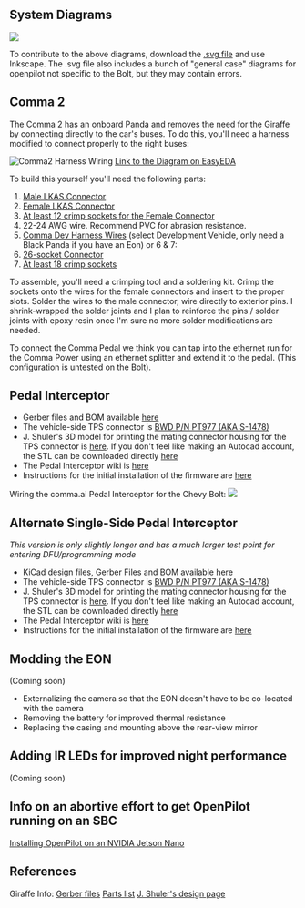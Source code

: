 ## System Diagrams ##

![](http://justine-haupt.com/bolt/images/openpilot_BoltConfigurations.png)

To contribute to the above diagrams, download the [.svg file](http://www.justine-haupt.com/bolt/images/openpilot_systemdiagram.svg) and use Inkscape. The .svg file also includes a bunch of "general case" diagrams for openpilot not specific to the Bolt, but they may contain errors.

## Comma 2 ##
The Comma 2 has an onboard Panda and removes the need for the Giraffe by connecting directly to the car's buses.  To do this, you'll need a harness modified to connect properly to the right buses:

![Comma2 Harness Wiring](https://i.imgur.com/QGDNHLQ.png)
[Link to the Diagram on EasyEDA](https://easyeda.com/editor#id=76ac44b218d640e2bd9da8de83d87195)

To build this yourself you'll need the following parts:
1. [Male LKAS Connector](https://www.digikey.com/products/en?keywords=34825-0124%20)
2. [Female LKAS Connector](https://www.digikey.com/products/en?keywords=%2034824-0124)
3. [At least 12 crimp sockets for the Female Connector](https://www.digikey.com/product-detail/en/molex/5600230548/WM16762CT-ND/7428700)
4. 22-24 AWG wire.  Recommend PVC for abrasion resistance.
5. [Comma Dev Harness Wires](https://comma.ai/shop/products/comma-car-harness) (select Development Vehicle, only need a Black Panda if you have an Eon) or 6 & 7:
6. [26-socket Connector](https://www.digikey.com/products/en?keywords=5016462600)
7. [At least 18 crimp sockets](https://www.digikey.com/product-detail/en/molex/5016471000/WM6057CT-ND/1787797)  

To assemble, you'll need a crimping tool and a soldering kit.  Crimp the sockets onto the wires for the female connectors and insert to the proper slots.  Solder the wires to the male connector, wire directly to exterior pins. I shrink-wrapped the solder joints and I plan to reinforce the pins / solder joints with epoxy resin once I'm sure no more solder modifications are needed.

To connect the Comma Pedal we think you can tap into the ethernet run for the Comma Power using an ethernet splitter and extend it to the pedal.  (This configuration is untested on the Bolt).

## Pedal Interceptor ##
* Gerber files and BOM available [here](http://www.justine-haupt.com/bolt/pedalfab/)
* The vehicle-side TPS connector is [BWD P/N PT977 (AKA S-1478)](https://shop.advanceautoparts.com/p/bwd-electrical-connector-pt977/10433652-P?utm_medium=ymme)
* J. Shuler's 3D model for printing the mating connector housing for the TPS connector is [here](https://www.tinkercad.com/things/em6XUplxMTj). If you don't feel like making an Autocad account, the STL can be downloaded directly [here](http://justine-haupt.com/bolt/pedal_Mechanical/BoltMaleTPSConnectorHousing_jshuler.stl)
* The Pedal Interceptor wiki is [here](https://community.comma.ai/wiki/index.php/Comma_Pedal)
* Instructions for the initial installation of the firmware are [here](https://medium.com/@jfrux/flashing-the-comma-pedal-with-ubuntu-a83fb668f6e2)

Wiring the comma.ai Pedal Interceptor for the Chevy Bolt:
![](http://justine-haupt.com/bolt/images/PedalBoltWiringDiagram.png)

## Alternate Single-Side Pedal Interceptor ## 
*This version is only slightly longer and has a much larger test point for entering DFU/programming mode*
* KiCad design files, Gerber Files and BOM available [here](http://justine-haupt.com/bolt/singlesidepedal/)
* The vehicle-side TPS connector is [BWD P/N PT977 (AKA S-1478)](https://shop.advanceautoparts.com/p/bwd-electrical-connector-pt977/10433652-P?utm_medium=ymme)
* J. Shuler's 3D model for printing the mating connector housing for the TPS connector is [here](https://www.tinkercad.com/things/em6XUplxMTj). If you don't feel like making an Autocad account, the STL can be downloaded directly [here](http://justine-haupt.com/bolt/pedal_Mechanical/BoltMaleTPSConnectorHousing_jshuler.stl)
* The Pedal Interceptor wiki is [here](https://community.comma.ai/wiki/index.php/Comma_Pedal)
* Instructions for the initial installation of the firmware are [here](https://medium.com/@jfrux/flashing-the-comma-pedal-with-ubuntu-a83fb668f6e2)

## Modding the EON ##
(Coming soon)
* Externalizing the camera so that the EON doesn't have to be co-located with the camera 
* Removing the battery for improved thermal resistance
* Replacing the casing and mounting above the rear-view mirror

## Adding IR LEDs for improved night performance ##
(Coming soon)

## Info on an abortive effort to get OpenPilot running on an SBC ##
[Installing OpenPilot on an NVIDIA Jetson Nano](https://github.com/commaai/openpilot/wiki/Installing-OpenPilot-on-an-NVIDIA-Jetson-Nano)

## References ##
Giraffe Info:
[Gerber files](http://www.justine-haupt.com/bolt/giraffefab/)
[Parts list](http://www.justine-haupt.com/bolt/giraffeparts/)
[J. Shuler's design page](https://easyeda.com/jshuler/chevy-bolt-openpilot-giraffe-rev-3)
